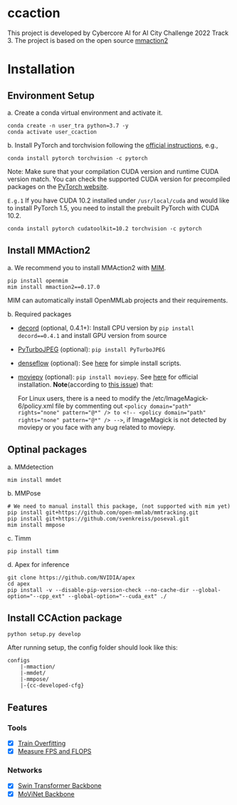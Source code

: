 # ccaction
This project is developed by Cybercore AI for AI City Challenge 2022 Track 3.
The project is based on the open source [mmaction2](https://github.com/open-mmlab/mmaction2)

# Installation
## Environment Setup
a. Create a conda virtual environment and activate it.

```shell
conda create -n user_tra python=3.7 -y
conda activate user_ccaction
```

b. Install PyTorch and torchvision following the [official instructions](https://pytorch.org/), e.g.,

```shell
conda install pytorch torchvision -c pytorch
```
Note: Make sure that your compilation CUDA version and runtime CUDA version match.
You can check the supported CUDA version for precompiled packages on the [PyTorch website](https://pytorch.org/).

`E.g.1` If you have CUDA 10.2 installed under `/usr/local/cuda` and would like to install PyTorch 1.5,
you need to install the prebuilt PyTorch with CUDA 10.2.

```shell
conda install pytorch cudatoolkit=10.2 torchvision -c pytorch
```
## Install MMAction2
a. We recommend you to install MMAction2 with [MIM](https://github.com/open-mmlab/mim).

```shell
pip install openmim
mim install mmaction2==0.17.0
```
MIM can automatically install OpenMMLab projects and their requirements.

b. Required packages 
 - [decord](https://github.com/dmlc/decord) (optional, 0.4.1+): Install CPU version by `pip install decord==0.4.1` and install GPU version from source
 - [PyTurboJPEG](https://github.com/lilohuang/PyTurboJPEG) (optional): `pip install PyTurboJPEG`
 - [denseflow](https://github.com/open-mmlab/denseflow) (optional): See [here](https://github.com/innerlee/setup) for simple install scripts.
 - [moviepy](https://zulko.github.io/moviepy/) (optional): `pip install moviepy`. See [here](https://zulko.github.io/moviepy/install.html) for official installation. **Note**(according to [this issue](https://github.com/Zulko/moviepy/issues/693)) that:

    For Linux users, there is a need to modify the /etc/ImageMagick-6/policy.xml file by commenting out ```<policy domain="path" rights="none" pattern="@*" /> to <!-- <policy domain="path" rights="none" pattern="@*" /> -->```, if ImageMagick is not detected by moviepy or you face with any bug related to moviepy.
## Optinal packages
a. MMdetection
```shell
mim install mmdet
```
b. MMPose
```shell
# We need to manual install this package, (not supported with mim yet)
pip install git+https://github.com/open-mmlab/mmtracking.git 
pip install git+https://github.com/svenkreiss/poseval.git
mim install mmpose
```
c. Timm 
```shell
pip install timm
```

d. Apex for inference
```shell
git clone https://github.com/NVIDIA/apex
cd apex
pip install -v --disable-pip-version-check --no-cache-dir --global-option="--cpp_ext" --global-option="--cuda_ext" ./
```

## Install CCAction package
```shell
python setup.py develop
```
After running setup, the config folder should look like this:
```
configs
    |-mmaction/
    |-mmdet/
    |-mmpose/
    |-{cc-developed-cfg}
```

## Features
### Tools
- [x] [Train Overfitting](docs/train_overfit.md)
- [x] [Measure FPS and FLOPS](docs/fps_flops.md)
### Networks
- [x] [Swin Transformer Backbone](configs/recognition/swin/README.md)
- [x] [MoViNet Backbone](configs/recognition/movinet/README.md)